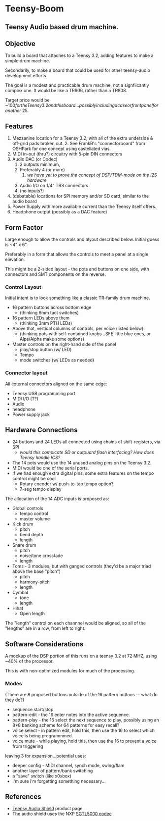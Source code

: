 # Teensy-Boom

## Teensy Audio based drum machine.

## Objective

To build a board that attaches to a Teensy 3.2, adding features to make a simple drum machine.

Secondarily, to make a board that could be used for other teensy-audio development efforts.

The goal is a modest and practicable drum machine, not a signfiicantly complex one.  It would be like a TR606, rather than a TR808.

Target price would be ~$100 for the Teensy 3.2 and this board...possibly including a case or front panel for another ~$25.

## Features

1. Mezzanine location for a Teensy 3.2, with all of the extra underside & off-grid pads broken out.
	2. See FrankB's "connectorboard" from OSHPark for one concept using castellated vias. 
2. MIDI in-out (thru?) circuitry with 5-pin DIN connectors
3. Audio DAC (or Codec)
	1. 2 outputs minimum,
	2. Preferably 4 (or more)
		1. _we have yet to prove the concept of DSP/TDM-mode on the I2S hardware_
	3. Audio I/O on 1/4" TRS connectors
	4. (no inputs?)
4. (debatable) locations for SPI memory and/or SD card, similar to the audio board
5. Power Supply with more available current than the Teensy itself offers.
6. Headphone output (possibly as a DAC feature)


## Form Factor

Large enough to allow the controls and alyout described below.  Initial guess is ~4" x 6".

Preferably in a form that allows the controls to meet a panel at a single elevation.

This might be a 2-sided layout - the pots and buttons on one side, with connectors and SMT
components on the reverse.

### Control Layout

Initial intent is to look something like a classic TR-family drum machine.

* 16 pattern buttons across bottom edge 
	* (thinking 6mm tact switches)
* 16 pattern LEDs above them 
	* (thinking 3mm PTH LEDs)
* Above that, vertical columns of controls, per voice (listed below).
	* (thinking pots with self-contained knobs...SFE little blue ones, or Alps/Alpha make some options)
* Master controls on the right-hand side of the panel
	* play/stop button (w/ LED)
	* Tempo
	* mode switches (w/ LEDs as needed)
	
### Connector layout 

All external connectors aligned on the same edge:

* Teensy USB programming port
* MIDI I/O (T?)
* Audio
* headphone
* Power supply jack

## Hardware Connections

* 24 buttons and 24 LEDs all connected using chains of shift-registers, via SPI
	* _would this complcate SD or outpuard flash interfacing?  How does Teensy handle !CS?_
* The 14 pots would use the 14 unused analog pins on the Teensy 3.2.
* MIDI would be one of the serial ports.
* If we had enough extra digital pins, some extra features on the tempo control might be cool
	* Rotary encoder w/ push-to-tap tempo option?
	* 7-seg tempo display

The allocation of the 14 ADC inputs is proposed as:

* Global controls
	* tempo control
	* master volume
* Kick drum
	* pitch
	* bend depth
	* length
* Snare drum
	* pitch
	* noise/tone crossfade
	* length
* Toms - 3 modules, but with ganged controls (they'd be a major triad above the base "pitch")
	* pitch
	* harmony-pitch
	* length
* Cymbal
	* tone
	* length
* Hihat
	* Open length

The "length" control on each channnel would be aligned, so all of the "lengths" are in a row, from left to right.
	
## Software Considerations

A mockup of the DSP portion of this runs on a teensy 3.2 at 72 MHZ, using ~40% of the processor.

This is with non-optimized modules for much of the processing.

### Modes

(There are 8 proposed buttons outside of the 16 pattern buttons -- what do they do?)

* sequence start/stop
* pattern-edit - the 16 enter notes into the active sequence.
* pattern-play - the 16 select the next sequence to play, possibly using an 8*8 banking scheme for 64 patterns for easy recall?
* voice select - in pattern edit, hold this, then use the 16 to select which voice is being programmmed.
* voice mute - while playing, hold this, then use the 16 to prevent a voice from triggering

leaving 3 for expansion...potential uses:

* deeper config - MIDI channel, synch mode, swing/flam
* another layer of pattern/bank switching
* a "save" switch (like x0xbox)
* I'm sure i'm forgetting something necessary...

## References

* [Teensy Audio Shield](http://www.pjrc.com/store/teensy3_audio.html) product page
* The audio shield uses the NXP [SGTL5000 codec](http://www.nxp.com/products/interface-and-connectivity/interface-and-system-management/switch-monitoring-ics/ultra-low-power-audio-codec:SGTL5000) 
